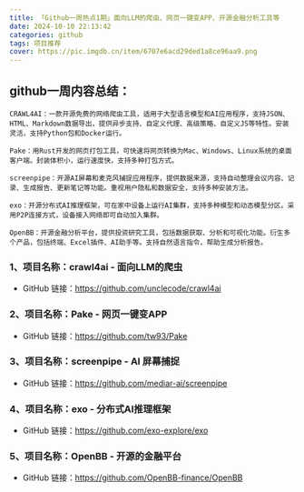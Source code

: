 ```yaml
---
title: 「Github一周热点1期」面向LLM的爬虫、网页一键变APP、开源金融分析工具等
date: 2024-10-10 22:13:42
categories: github
tags: 项目推荐
cover: https://pic.imgdb.cn/item/6707e6acd29ded1a8ce96aa9.png
---
```

## github一周内容总结：


    CRAWL4AI：一款开源免费的网络爬虫工具，适用于大型语言模型和AI应用程序，支持JSON、HTML、Markdown数据导出，提供异步支持、自定义代理、高级策略、自定义JS等特性。安装灵活，支持Python包和Docker运行。

    Pake：用Rust开发的网页打包工具，可快速将网页转换为Mac、Windows、Linux系统的桌面客户端。封装体积小，运行速度快，支持多种打包方式。

    screenpipe：开源AI屏幕和麦克风捕捉应用程序，提供数据来源，支持自动整理会议内容、记录、生成报告、更新笔记等功能。重视用户隐私和数据安全，支持多种安装方法。

    exo：开源分布式AI推理框架，可在家中设备上运行AI集群，支持多种模型和动态模型分区。采用P2P连接方式，设备接入网络即可自动加入集群。

    OpenBB：开源金融分析平台，提供投资研究工具，包括数据获取、分析和可视化功能。衍生多个产品，包括终端、Excel插件、AI助手等。支持自然语言指令，帮助生成分析报告。

### 1、项目名称：crawl4ai - 面向LLM的爬虫
- GitHub 链接：https://github.com/unclecode/crawl4ai
### 2、项目名称：Pake - 网页一键变APP
- GitHub 链接：https://github.com/tw93/Pake
### 3、项目名称：screenpipe - AI 屏幕捕捉
- GitHub 链接：https://github.com/mediar-ai/screenpipe
### 4、项目名称：exo - 分布式AI推理框架
- GitHub 链接：https://github.com/exo-explore/exo
### 5、项目名称：OpenBB - 开源的金融平台
- GitHub 链接：https://github.com/OpenBB-finance/OpenBB